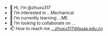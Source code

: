 - 👋 Hi, I’m @zhuxu317
- 👀 I’m interested in ...Mechanical
- 🌱 I’m currently learning ...ME
- 💞️ I’m looking to collaborate on ...
- 📫 How to reach me ...zhuxu317@buaa.edu.cn

<!---
zhuxu317/zhuxu317 is a ✨ special ✨ repository because its `README.md` (this file) appears on your GitHub profile.
You can click the Preview link to take a look at your changes.
--->
